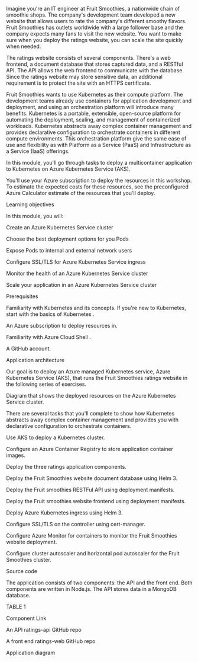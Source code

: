 Imagine you're an IT engineer at Fruit Smoothies, a nationwide chain of smoothie shops. The company's development team developed a new website that allows users to rate the company's different smoothy flavors. Fruit Smoothies has outlets worldwide with a large follower base and the company expects many fans to visit the new website. You want to make sure when you deploy the ratings website, you can scale the site quickly when needed.



The ratings website consists of several components. There's a web frontend, a document database that stores captured data, and a RESTful API. The API allows the web frontend to communicate with the database. Since the ratings website may store sensitive data, an additional requirement is to protect the site with an HTTPS certificate.



Fruit Smoothies wants to use Kubernetes as their compute platform. The development teams already use containers for application development and deployment, and using an orchestration platform will introduce many benefits. Kubernetes is a portable, extensible, open-source platform for automating the deployment, scaling, and management of containerized workloads. Kubernetes abstracts away complex container management and provides declarative configuration to orchestrate containers in different compute environments. This orchestration platform give the same ease of use and flexibility as with Platform as a Service (PaaS) and Infrastructure as a Service (IaaS) offerings.



In this module, you'll go through tasks to deploy a multicontainer application to Kubernetes on Azure Kubernetes Service (AKS).



You'll use your Azure subscription to deploy the resources in this workshop. To estimate the expected costs for these resources, see the preconfigured Azure Calculator estimate  of the resources that you'll deploy.



Learning objectives

In this module, you will:



Create an Azure Kubernetes Service cluster

Choose the best deployment options for you Pods

Expose Pods to internal and external network users

Configure SSL/TLS for Azure Kubernetes Service ingress

Monitor the health of an Azure Kubernetes Service cluster

Scale your application in an Azure Kubernetes Service cluster

Prerequisites

Familiarity with Kubernetes and its concepts. If you're new to Kubernetes, start with the basics of Kubernetes .

An Azure subscription  to deploy resources in.

Familiarity with Azure Cloud Shell .

A GitHub  account.

Application architecture

Our goal is to deploy an Azure managed Kubernetes service, Azure Kubernetes Service (AKS), that runs the Fruit Smoothies ratings website in the following series of exercises.



Diagram that shows the deployed resources on the Azure Kubernetes Service cluster.

There are several tasks that you'll complete to show how Kubernetes abstracts away complex container management and provides you with declarative configuration to orchestrate containers.



Use AKS to deploy a Kubernetes cluster.



Configure an Azure Container Registry to store application container images.



Deploy the three ratings application components.



Deploy the Fruit Smoothies website document database using Helm 3.



Deploy the Fruit smoothies RESTFul API using deployment manifests.



Deploy the Fruit smoothies website frontend using deployment manifests.



Deploy Azure Kubernetes ingress using Helm 3.



Configure SSL/TLS on the controller using cert-manager.



Configure Azure Monitor for containers to monitor the Fruit Smoothies website deployment.



Configure cluster autoscaler and horizontal pod autoscaler for the Fruit Smoothies cluster.



Source code

The application consists of two components: the API and the front end. Both components are written in Node.js. The API stores data in a MongoDB database.



TABLE 1

Component	Link

An API ratings-api	GitHub repo 

A front end ratings-web	GitHub repo 

Application diagram
